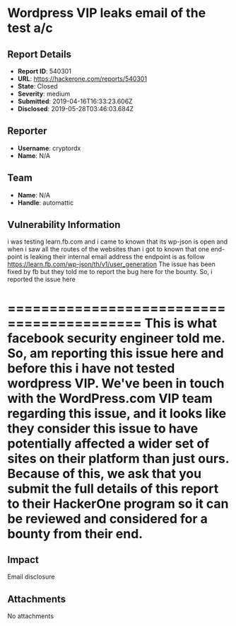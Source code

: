 # Wordpress VIP leaks email of the test a/c

## Report Details
- **Report ID**: 540301
- **URL**: https://hackerone.com/reports/540301
- **State**: Closed
- **Severity**: medium
- **Submitted**: 2019-04-16T16:33:23.606Z
- **Disclosed**: 2019-05-28T03:46:03.684Z

## Reporter
- **Username**: cryptordx
- **Name**: N/A

## Team
- **Name**: N/A
- **Handle**: automattic

## Vulnerability Information
i was testing learn.fb.com and i came to known that its wp-json is open and when i saw all the routes of the websites than i got to known that one end-point is leaking their internal email address 
the endpoint is as follow
https://learn.fb.com/wp-json/th/v1/user_generation
The issue has been fixed by fb but they told me to report the bug here for the bounty. So, i reported the issue here

==========================================
This is what facebook security engineer told me. So, am reporting this issue here and before this i have not tested wordpress VIP.
We've been in touch with the WordPress.com VIP team regarding this issue, and it looks like they consider this issue to have potentially affected a wider set of sites on their platform than just ours. Because of this, we ask that you submit the full details of this report to their HackerOne program so it can be reviewed and considered for a bounty from their end.
=====================================

## Impact

Email disclosure

## Attachments
No attachments
